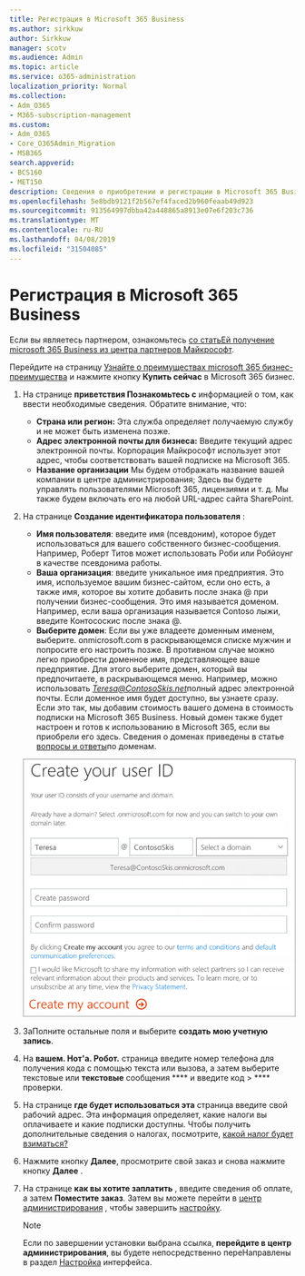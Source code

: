 ```yaml
---
title: Регистрация в Microsoft 365 Business
ms.author: sirkkuw
author: Sirkkuw
manager: scotv
ms.audience: Admin
ms.topic: article
ms.service: o365-administration
localization_priority: Normal
ms.collection:
- Adm_O365
- M365-subscription-management
ms.custom:
- Adm_O365
- Core_O365Admin_Migration
- MSB365
search.appverid:
- BCS160
- MET150
description: Сведения о приобретении и регистрации в Microsoft 365 Business.
ms.openlocfilehash: 5e8bdb9121f2b567ef4faced2b960feaab49d923
ms.sourcegitcommit: 913564997dbba42a448865a8913e07e6f203c736
ms.translationtype: MT
ms.contentlocale: ru-RU
ms.lasthandoff: 04/08/2019
ms.locfileid: "31504085"
---
```

# <a name="sign-up-for-microsoft-365-business"></a>Регистрация в Microsoft 365 Business

Если вы являетесь партнером, ознакомьтесь [со статьЕй получение microsoft 365 Business из центра партнеров Майкрософт](get-microsoft-365-business.md#get-microsoft-365-business-from-microsoft-partner-center).

Перейдите на страницу [Узнайте о преимуществах microsoft 365 бизнес-преимущества](https://www.microsoft.com/microsoft-365/business#pmg-cmp-desktop) и нажмите кнопку **Купить сейчас** в Microsoft 365 бизнес.

1. На странице **приветствия Познакомьтесь с** информацией о том, как ввести необходимые сведения. Обратите внимание, что:
 
    -  **Страна или регион:** Эта служба определяет получаемую службу и не может быть изменена позже.
    - **Адрес электронной почты для бизнеса:** Введите текущий адрес электронной почты. Корпорация Майкрософт использует этот адрес, чтобы соответствовать вашей подписке на Microsoft 365.
    - **Название организации** Мы будем отображать название вашей компании в центре администрирования; Здесь вы будете управлять пользователями Microsoft 365, лицензиями и т. д. Мы также будем включать его на любой URL-адрес сайта SharePoint.

2. На странице **Создание идентификатора пользователя** :

    - **Имя пользователя**: введите имя (псевдоним), которое будет использоваться для вашего собственного бизнес-сообщения. Например, Роберт Титов может использовать Роби или Робйоунг в качестве псевдонима работы.
    - **Ваша организация**: введите уникальное имя предприятия. Это имя, используемое вашим бизнес-сайтом, если оно есть, а также имя, которое вы хотите добавить после знака @ при получении бизнес-сообщения. Это имя называется доменом. Например, если ваша организация называется Contoso лыжи, введите Контососкис после знака @.
    - **Выберите домен**: Если вы уже владеете доменным именем, выберите. onmicrosoft.com в раскрывающемся списке мужчин и попросите его настроить позже. В противном случае можно легко приобрести доменное имя, представляющее ваше предприятие. Для этого выберите домен, который вы предпочитаете, в раскрывающемся меню. Например, можно использовать *Teresa@ContosoSkis.net*полный адрес электронной почты. Если доменное имя будет доступно, вы узнаете сразу. Если это так, мы добавим стоимость вашего домена в стоимость подписки на Microsoft 365 Business. Новый домен также будет настроен и готов к использованию в Microsoft 365, если вы приобрели его здесь. Сведения о доменах приведены в статье [вопросы и ответы](https://docs.microsoft.com/office365/admin/setup/domains-faq)по доменам.
    
    ![Снимок экрана: страница "Создание идентификатора пользователя".](media/signinuserid.png)

3. ЗаПолните остальные поля и выберите **создать мою учетную запись**.
4. На **вашем. Нот'а. Робот.** страница введите номер телефона для получения кода с помощью текста или вызова, а затем выберите текстовые или **текстовые** сообщения **** и введите код \> **** проверки.
5. На странице **где будет использоваться эта** страница введите свой рабочий адрес. Эта информация определяет, какие налоги вы оплачиваете и какие подписки доступны. Чтобы получить дополнительные сведения о налогах, посмотрите, [какой налог будет взиматься?](https://docs.microsoft.com/office365/admin/subscriptions-and-billing/what-tax-will-i-be-charged?view=o365-worldwide) 
1. Нажмите кнопку **Далее**, просмотрите свой заказ и снова нажмите кнопку **Далее** .
1. На странице **как вы хотите заплатить** , введите сведения об оплате, а затем **Поместите заказ**.
    Затем вы можете перейти в [центр администрирования](https://docs.microsoft.com/en-us/office365/admin/subscriptions-and-billing/what-tax-will-i-be-charged?view=o365-worldwide) , чтобы завершить [настройку](set-up.md).

    > [!NOTE]
    > Если по завершении установки выбрана ссылка, **перейдите в центр администрирования**, вы будете непосредственно переНаправлены в раздел [Настройка](set-up.md) интерфейса.